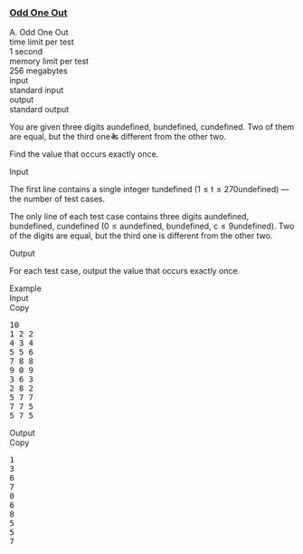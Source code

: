 <h3><a href="https://codeforces.com/contest/1915/problem/A" target="_blank" rel="noopener noreferrer">Odd One Out</a></h3>
<div class="header"><div class="title">A. Odd One Out</div><div class="time-limit"><div class="property-title">time limit per test</div>1 second</div><div class="memory-limit"><div class="property-title">memory limit per test</div>256 megabytes</div><div class="input-file input-standard"><div class="property-title">input</div>standard input</div><div class="output-file output-standard"><div class="property-title">output</div>standard output</div></div><div><p>You are given three digits <span class="MathJax_Preview" style="color: inherit;"><span class="MJXp-math" id="MJXp-Span-1"><span class="MJXp-mi MJXp-italic" id="MJXp-Span-2">a</span></span></span><span class="MathJax MathJax_Processed" id="MathJax-Element-1-Frame" tabindex="0" style=""><nobr><span class="math" id="MathJax-Span-1"><span style="display: inline-block; position: relative; width: 0em; height: 0px; font-size: 122%;"><span style="position: absolute;"><span class="mrow" id="MathJax-Span-2"><span class="mi" id="MathJax-Span-3" style="font-family: MathJax_Math-italic;">a</span></span></span></span></span></nobr></span>undefined, <span class="MathJax_Preview" style="color: inherit;"><span class="MJXp-math" id="MJXp-Span-3"><span class="MJXp-mi MJXp-italic" id="MJXp-Span-4">b</span></span></span><span class="MathJax MathJax_Processing" id="MathJax-Element-2-Frame" tabindex="0"></span>undefined, <span class="MathJax_Preview" style="color: inherit;"><span class="MJXp-math" id="MJXp-Span-5"><span class="MJXp-mi MJXp-italic" id="MJXp-Span-6">c</span></span></span><span class="MathJax MathJax_Processing" id="MathJax-Element-3-Frame" tabindex="0"></span>undefined. Two of them are equal, but the third one is different from the other two. </p><p>Find the value that occurs exactly once.</p></div><div class="input-specification"><div class="section-title">Input</div><p>The first line contains a single integer <span class="MathJax_Preview" style="color: inherit;"><span class="MJXp-math" id="MJXp-Span-7"><span class="MJXp-mi MJXp-italic" id="MJXp-Span-8">t</span></span></span><span class="MathJax MathJax_Processing" id="MathJax-Element-4-Frame" tabindex="0"></span>undefined (<span class="MathJax_Preview" style="color: inherit;"><span class="MJXp-math" id="MJXp-Span-9"><span class="MJXp-mn" id="MJXp-Span-10">1</span><span class="MJXp-mo" id="MJXp-Span-11" style="margin-left: 0.333em; margin-right: 0.333em;">≤</span><span class="MJXp-mi MJXp-italic" id="MJXp-Span-12">t</span><span class="MJXp-mo" id="MJXp-Span-13" style="margin-left: 0.333em; margin-right: 0.333em;">≤</span><span class="MJXp-mn" id="MJXp-Span-14">270</span></span></span><span class="MathJax MathJax_Processing" id="MathJax-Element-5-Frame" tabindex="0"></span>undefined)&nbsp;— the number of test cases.</p><p>The only line of each test case contains three digits <span class="MathJax_Preview" style="color: inherit;"><span class="MJXp-math" id="MJXp-Span-15"><span class="MJXp-mi MJXp-italic" id="MJXp-Span-16">a</span></span></span><span class="MathJax MathJax_Processing" id="MathJax-Element-6-Frame" tabindex="0"></span>undefined, <span class="MathJax_Preview" style="color: inherit;"><span class="MJXp-math" id="MJXp-Span-17"><span class="MJXp-mi MJXp-italic" id="MJXp-Span-18">b</span></span></span><span class="MathJax MathJax_Processing" id="MathJax-Element-7-Frame" tabindex="0"></span>undefined, <span class="MathJax_Preview" style="color: inherit;"><span class="MJXp-math" id="MJXp-Span-19"><span class="MJXp-mi MJXp-italic" id="MJXp-Span-20">c</span></span></span><span class="MathJax MathJax_Processing" id="MathJax-Element-8-Frame" tabindex="0"></span>undefined (<span class="MathJax_Preview" style="color: inherit;"><span class="MJXp-math" id="MJXp-Span-21"><span class="MJXp-mn" id="MJXp-Span-22">0</span><span class="MJXp-mo" id="MJXp-Span-23" style="margin-left: 0.333em; margin-right: 0.333em;">≤</span><span class="MJXp-mi MJXp-italic" id="MJXp-Span-24">a</span></span></span><span class="MathJax MathJax_Processing" id="MathJax-Element-9-Frame" tabindex="0"></span>undefined, <span class="MathJax_Preview" style="color: inherit;"><span class="MJXp-math" id="MJXp-Span-25"><span class="MJXp-mi MJXp-italic" id="MJXp-Span-26">b</span></span></span><span class="MathJax MathJax_Processing" id="MathJax-Element-10-Frame" tabindex="0"></span>undefined, <span class="MathJax_Preview" style="color: inherit;"><span class="MJXp-math" id="MJXp-Span-27"><span class="MJXp-mi MJXp-italic" id="MJXp-Span-28">c</span><span class="MJXp-mo" id="MJXp-Span-29" style="margin-left: 0.333em; margin-right: 0.333em;">≤</span><span class="MJXp-mn" id="MJXp-Span-30">9</span></span></span><span class="MathJax MathJax_Processing" id="MathJax-Element-11-Frame" tabindex="0"></span>undefined). Two of the digits are equal, but the third one is different from the other two.</p></div><div class="output-specification"><div class="section-title">Output</div><p>For each test case, output the value that occurs exactly once.</p></div><div class="sample-tests"><div class="section-title">Example</div><div class="sample-test"><div class="input"><div class="title">Input<div title="Copy" data-clipboard-target="#id0024822086375840902" id="id006761795864044201" class="input-output-copier">Copy</div></div><pre id="id0024822086375840902"><div class="test-example-line test-example-line-even test-example-line-0">10</div><div class="test-example-line test-example-line-odd test-example-line-1">1 2 2</div><div class="test-example-line test-example-line-even test-example-line-2">4 3 4</div><div class="test-example-line test-example-line-odd test-example-line-3">5 5 6</div><div class="test-example-line test-example-line-even test-example-line-4">7 8 8</div><div class="test-example-line test-example-line-odd test-example-line-5">9 0 9</div><div class="test-example-line test-example-line-even test-example-line-6">3 6 3</div><div class="test-example-line test-example-line-odd test-example-line-7">2 8 2</div><div class="test-example-line test-example-line-even test-example-line-8">5 7 7</div><div class="test-example-line test-example-line-odd test-example-line-9">7 7 5</div><div class="test-example-line test-example-line-even test-example-line-10">5 7 5</div></pre></div><div class="output"><div class="title">Output<div title="Copy" data-clipboard-target="#id007329230500361971" id="id003165396785815867" class="input-output-copier">Copy</div></div><pre id="id007329230500361971">1
3
6
7
0
6
8
5
5
7
</pre></div></div></div>